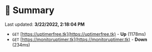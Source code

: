 # 📖 Summary
Last updated: **3/22/2022, 2:18:04 PM**

- `GET` [https://uptimerfree.tk](https://uptimerfree.tk) - **Up** (1178ms)
- `GET` [https://monitoruptimer.tk](https://monitoruptimer.tk) - **Down** (234ms)
